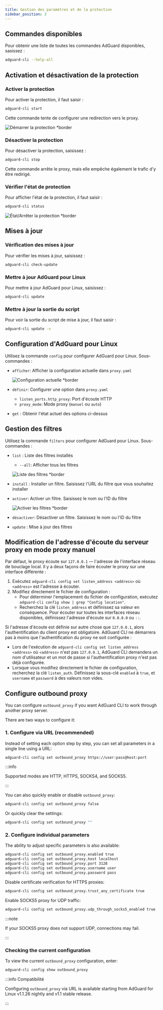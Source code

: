 ```yaml
---
title: Gestion des paramètres et de la protection
sidebar_position: 3
---
```


## Commandes disponibles

Pour obtenir une liste de toutes les commandes AdGuard disponibles, sasissez :

```sh
adguard-cli --help-all
```

## Activation et désactivation de la protection

### Activer la protection

Pour activer la protection, il faut saisir :

```sh
adguard-cli start
```

Cette commande tente de configurer une redirection vers le proxy.

![Démarrer la protection \*border](https://cdn.adtidy.org/content/Kb/ad_blocker/linux/start-protection.gif)

### Désactiver la protection

Pour désactiver la protection, saisissez :

```sh
adguard-cli stop
```

Cette commande arrête le proxy, mais elle empêche également le trafic d'y être redirigé.

### Vérifier l'état de protection

Pour afficher l'état de la protection, il faut saisir :

```sh
adguard-cli status
```

![État/Arrêter la protection \*border](https://cdn.adtidy.org/content/Kb/ad_blocker/linux/activation6.png)

## Mises à jour

### Vérification des mises à jour

Pour vérifier les mises à jour, saisissez :

```sh
adguard-cli check-update
```

### Mettre à jour AdGuard pour Linux

Pour mettre à jour AdGuard pour Linux, saisissez :

```sh
adguard-cli update
```

### Mettre à jour la sortie du script

Pour voir la sortie du script de mise à jour, il faut saisir :

```sh
adguard-cli update -v
```

## Configuration d'AdGuard pour Linux

Utilisez la commande `config` pour configurer AdGuard pour Linux. Sous-commandes :

- `afficher`: Afficher la configuration actuelle dans `proxy.yaml`

  ![Configuration actuelle \*border](https://cdn.adtidy.org/content/Kb/ad_blocker/linux/activation7.png)

- `définir`: Configurer une option dans `proxy.yaml`
  - `listen_ports.http_proxy`: Port d'écoute HTTP
  - `proxy_mode`: Mode proxy (`manuel` ou `auto`)

- `get` : Obtenir l'état actuel des options ci-dessus

## Gestion des filtres

Utilisez la commande `filters` pour configurer AdGuard pour Linux. Sous-commandes :

- `list` : Liste des filtres installés

  - `--all`: Afficher tous les filtres

  ![Liste des filtres \*border](https://cdn.adtidy.org/content/Kb/ad_blocker/linux/filter-list.png)

- `install` : Installer un filtre. Saisissez l'URL du filtre que vous souhaitez installer

- `activer`: Activer un filtre. Saisissez le nom ou l'ID du filtre

  ![Activer les filtres \*border](https://cdn.adtidy.org/content/Kb/ad_blocker/linux/built-in-filters.png)

- `désactiver`: Désactiver un filtre. Saisissez le nom ou l'ID du filtre

- `update` : Mise à jour des filtres

## Modification de l'adresse d'écoute du serveur proxy en mode proxy manuel

Par défaut, le proxy écoute sur `127.0.0.1` — l'adresse de l'interface réseau de bouclage local.
Il y a deux façons de faire écouter le proxy sur une interface différente :

1. Exécutez `adguard-cli config set listen_address <address>` où `<address>` est l'adresse à écouter.
2. Modifiez directement le fichier de configuration :
   - Pour déterminer l'emplacement du fichier de configuration, exécutez `adguard-cli config show | grep "Config location"`.
   - Recherchez la clé `listen_address` et définissez sa valeur en conséquence. Pour écouter sur toutes les interfaces réseau disponibles, définissez l'adresse d'écoute sur `0.0.0.0` ou `::`.

Si l'adresse d'écoute est définie sur autre chose que `127.0.0.1`, alors l'authentification du client proxy est obligatoire. AdGuard CLI ne démarrera pas à moins que l'authentification du proxy ne soit configurée :

- Lors de l'exécution de `adguard-cli config set listen_address <address>` où `<address>` n'est pas `127.0.0.1`, AdGuard CLI demandera un nom d'utilisateur et un mot de passe si l'authentification proxy n'est pas déjà configurée.
- Lorsque vous modifiez directement le fichier de configuration, recherchez la clé `listen_auth`. Définissez la sous-clé `enabled` à `true`, et `username` et `password` à des valeurs non vides.

## Configure outbound proxy

You can configure `outbound_proxy` if you want AdGuard CLI to work through another proxy server.

There are two ways to configure it:

### 1. Configure via URL (recommended)

Instead of setting each option step by step, you can set all parameters in a single line using a URL:

```sh
adguard-cli config set outbound_proxy https://user:pass@host:port
```

:::info

Supported modes are HTTP, HTTPS, SOCKS4, and SOCKS5.

:::

You can also quickly enable or disable `outbound_proxy`:

```sh
adguard-cli config set outbound_proxy false
```

Or quickly clear the settings:

```sh
adguard-cli config set outbound_proxy ""
```

### 2. Configure individual parameters

The ability to adjust specific parameters is also available:

```sh
adguard-cli config set outbound_proxy.enabled true
adguard-cli config set outbound_proxy.host localhost
adguard-cli config set outbound_proxy.port 3128
adguard-cli config set outbound_proxy.username user
adguard-cli config set outbound_proxy.password pass
```

Disable certificate verification for HTTPS proxies:

```sh
adguard-cli config set outbound_proxy.trust_any_certificate true
```

Enable SOCKS5 proxy for UDP traffic:

```sh
adguard-cli config set outbound_proxy.udp_through_socks5_enabled true
```

:::note

If your SOCKS5 proxy does not support UDP, connections may fail.

:::

### Checking the current configuration

To view the current `outbound_proxy` configuration, enter:

```sh
adguard-cli config show outbound_proxy
```

:::info Compatibilité

Configuring `outbound_proxy` via URL is available starting from AdGuard for Linux v1.1.26 nightly and v1.1 stable release.

:::
